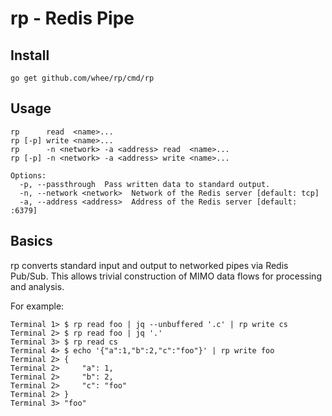 rp - Redis Pipe
===============

Install
-------

    go get github.com/whee/rp/cmd/rp

Usage
-----

    rp      read  <name>...
    rp [-p] write <name>...
    rp      -n <network> -a <address> read  <name>...
    rp [-p] -n <network> -a <address> write <name>...

    Options:
      -p, --passthrough  Pass written data to standard output.
      -n, --network <network>  Network of the Redis server [default: tcp]
      -a, --address <address>  Address of the Redis server [default: :6379]
      
Basics
------

rp converts standard input and output to networked pipes via Redis Pub/Sub.
This allows trivial construction of MIMO data flows for processing and analysis.

For example:

    Terminal 1> $ rp read foo | jq --unbuffered '.c' | rp write cs
    Terminal 2> $ rp read foo | jq '.'
    Terminal 3> $ rp read cs
    Terminal 4> $ echo '{"a":1,"b":2,"c":"foo"}' | rp write foo
    Terminal 2> {
    Terminal 2>     "a": 1,
    Terminal 2>     "b": 2,
    Terminal 2>     "c": "foo"
    Terminal 2> }
    Terminal 3> "foo"
